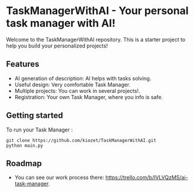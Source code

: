 # TaskManagerWithAI - Your personal task manager with AI!

Welcome to the TaskManagerWithAI repository. This is a starter project to help you build your personalized projects!

## Features

* AI generation of description: AI helps with tasks solving.
* Useful design: Very comfortable Task Manager.
* Multiple projects: You can work in several projects!.
* Registration: Your own Task Manager, where you info is safe.

## Getting started 

To run your Task Manager :

```
git clone https://github.com/kiozet/TaskManagerWithAI.git
python main.py
```

## Roadmap
* You can see our work process there: https://trello.com/b/IVLVQzMS/ai-task-manager.

</details>

